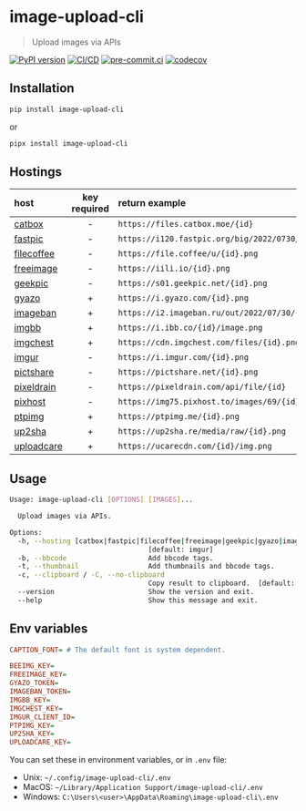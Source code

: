 # image-upload-cli

> Upload images via APIs

[![PyPI version](https://img.shields.io/pypi/v/image-upload-cli)](https://pypi.org/project/image-upload-cli)
[![CI/CD](https://github.com/DeadNews/image-upload-cli/actions/workflows/python-app.yml/badge.svg)](https://github.com/DeadNews/image-upload-cli/actions/workflows/python-app.yml)
[![pre-commit.ci](https://results.pre-commit.ci/badge/github/DeadNews/image-upload-cli/main.svg)](https://results.pre-commit.ci/latest/github/DeadNews/image-upload-cli/main)
[![codecov](https://codecov.io/gh/DeadNews/image-upload-cli/branch/main/graph/badge.svg?token=OCZDZIYPMC)](https://codecov.io/gh/DeadNews/image-upload-cli)

## Installation

```sh
pip install image-upload-cli
```

or

```sh
pipx install image-upload-cli
```

## Hostings

| host                                  | key required | return example                                       |
| :------------------------------------ | :----------: | :--------------------------------------------------- |
| [catbox](https://catbox.moe/)         |      -       | `https://files.catbox.moe/{id}`                      |
| [fastpic](https://fastpic.org/)       |      -       | `https://i120.fastpic.org/big/2022/0730/d9/{id}.png` |
| [filecoffee](https://file.coffee/)    |      -       | `https://file.coffee/u/{id}.png`                     |
| [freeimage](https://freeimage.host/)  |      -       | `https://iili.io/{id}.png`                           |
| [geekpic](https://geekpic.net/)       |      -       | `https://s01.geekpic.net/{id}.png`                   |
| [gyazo](https://gyazo.com/)           |      +       | `https://i.gyazo.com/{id}.png`                       |
| [imageban](https://imageban.ru/)      |      +       | `https://i2.imageban.ru/out/2022/07/30/{id}.png`     |
| [imgbb](https://imgbb.com/)           |      +       | `https://i.ibb.co/{id}/image.png`                    |
| [imgchest](https://imgchest.com/)     |      +       | `https://cdn.imgchest.com/files/{id}.png`            |
| [imgur](https://imgur.com/)           |      -       | `https://i.imgur.com/{id}.png`                       |
| [pictshare](https://pictshare.net/)   |      -       | `https://pictshare.net/{id}.png`                     |
| [pixeldrain](https://pixeldrain.com/) |      -       | `https://pixeldrain.com/api/file/{id}`               |
| [pixhost](https://pixhost.to/)        |      -       | `https://img75.pixhost.to/images/69/{id}_img.png`    |
| [ptpimg](https://ptpimg.me/)          |      +       | `https://ptpimg.me/{id}.png`                         |
| [up2sha](https://up2sha.re/)          |      +       | `https://up2sha.re/media/raw/{id}.png`               |
| [uploadcare](https://uploadcare.com/) |      +       | `https://ucarecdn.com/{id}/img.png`                  |

## Usage

```sh
Usage: image-upload-cli [OPTIONS] [IMAGES]...

  Upload images via APIs.

Options:
  -h, --hosting [catbox|fastpic|filecoffee|freeimage|geekpic|gyazo|imageban|imgbb|imgchest|imgur|pictshare|pixeldrain|pixhost|ptpimg|up2sha|uploadcare]
                                  [default: imgur]
  -b, --bbcode                    Add bbcode tags.
  -t, --thumbnail                 Add thumbnails and bbcode tags.
  -c, --clipboard / -C, --no-clipboard
                                  Copy result to clipboard.  [default: c]
  --version                       Show the version and exit.
  --help                          Show this message and exit.
```

## Env variables

```ini
CAPTION_FONT= # The default font is system dependent.

BEEIMG_KEY=
FREEIMAGE_KEY=
GYAZO_TOKEN=
IMAGEBAN_TOKEN=
IMGBB_KEY=
IMGCHEST_KEY=
IMGUR_CLIENT_ID=
PTPIMG_KEY=
UP2SHA_KEY=
UPLOADCARE_KEY=
```

You can set these in environment variables, or in `.env` file:

- Unix: `~/.config/image-upload-cli/.env`
- MacOS: `~/Library/Application Support/image-upload-cli/.env`
- Windows: `C:\Users\<user>\AppData\Roaming\image-upload-cli\.env`

